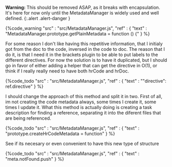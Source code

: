 **Warning:**
This should be removed ASAP, as it breaks with encapsulation. It's here for now only until the MetadataManager is widely used and well defined.
{:.alert .alert-danger }

{%code_warning
    "src" : "src/MetadataManager.js",
    "ref" : {
        "text" : "MetadataManager.prototype.getPlainMetadata = function () {"
    }
%}


For some reason I don't like having this repetitive information, that I initialy got from the doc to the code, inversed
in the code to doc. The reason that I do it, is that I need it in the brackets plugin to be able to put labels to the different
directives. For now the solution is to have it duplicated, but I should go in favor of either adding a helper that can get
the directive in O(1), or think if I really really need to have both hrCode and hrDoc.

{%code_todo
    "src" : "src/MetadataManager.js",
    "ref" : {
        "text" : "\"directive\": ref.directive"
    }
%}


I should change the approach of this method and split it in two. First of all, im not creating the code metadata always, some times I create it,
some times I update it. What this method is actually doing is creating a task description for finding a reference, separating it into the
diferent files that are being referenced.

{%code_todo
    "src" : "src/MetadataManager.js",
    "ref" : {
        "text" : "prototype.createHrCodeMetadata = function"
    }
%}


See if its necesary or even convenient to have this new type of structure

{%code_todo
    "src" : "src/MetadataManager.js",
    "ref" : {
        "text" : "meta.notFound.push"
    }
%}

